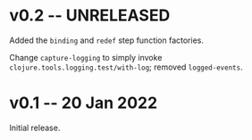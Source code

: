 # v0.2 -- UNRELEASED

Added the `binding` and `redef` step function factories.

Change `capture-logging` to simply invoke `clojure.tools.logging.test/with-log`; removed `logged-events`.

# v0.1 -- 20 Jan 2022

Initial release.
